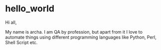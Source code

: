 # hello_world
Hi all,

My name is archa. I am QA by profession, but apart from it I love to automate things using different programming languages like Python, Perl, Shell Script etc.
